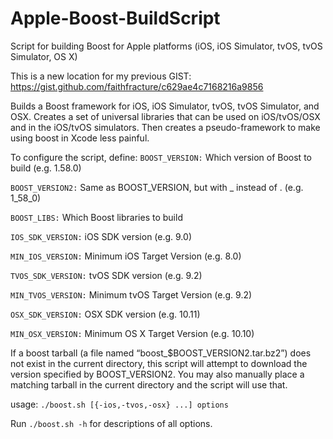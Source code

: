 # Apple-Boost-BuildScript
Script for building Boost for Apple platforms (iOS, iOS Simulator, tvOS, tvOS Simulator, OS X)

This is a new location for my previous GIST:
    https://gist.github.com/faithfracture/c629ae4c7168216a9856

Builds a Boost framework for iOS, iOS Simulator, tvOS, tvOS Simulator, and OSX.
Creates a set of universal libraries that can be used on iOS/tvOS/OSX and in the
iOS/tvOS simulators. Then creates a pseudo-framework to make using boost in Xcode
less painful.

To configure the script, define:
   `BOOST_VERSION:`    Which version of Boost to build (e.g. 1.58.0)
   
   `BOOST_VERSION2:`   Same as BOOST_VERSION, but with _ instead of . (e.g. 1_58_0)
   
   `BOOST_LIBS:`       Which Boost libraries to build
   
   `IOS_SDK_VERSION:`  iOS SDK version (e.g. 9.0)
   
   `MIN_IOS_VERSION:`  Minimum iOS Target Version (e.g. 8.0)
   
   `TVOS_SDK_VERSION:` tvOS SDK version (e.g. 9.2)
   
   `MIN_TVOS_VERSION:` Minimum tvOS Target Version (e.g. 9.2)
   
   `OSX_SDK_VERSION:`  OSX SDK version (e.g. 10.11)
   
   `MIN_OSX_VERSION:`  Minimum OS X Target Version (e.g. 10.10)

If a boost tarball (a file named “boost_$BOOST_VERSION2.tar.bz2”) does not
exist in the current directory, this script will attempt to download the
version specified by BOOST_VERSION2. You may also manually place a matching 
tarball in the current directory and the script will use that.

usage: `./boost.sh [{-ios,-tvos,-osx} ...] options`

Run `./boost.sh -h` for descriptions of all options.
